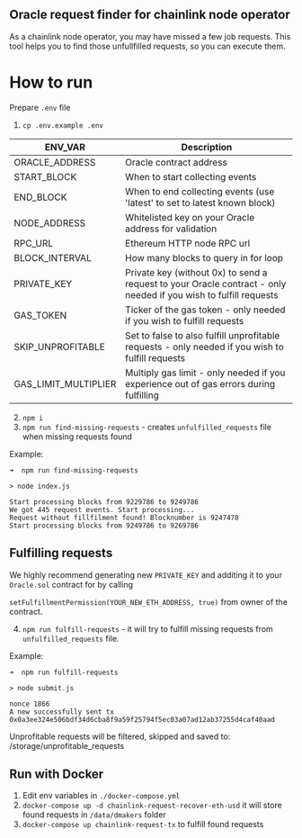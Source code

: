 ## Oracle request finder for chainlink node operator
As a chainlink node operator, you may have missed a few job requests. This tool helps you to find those unfullfilled requests, so you can execute them.

# How to run


Prepare `.env` file
1. `cp .env.example .env`


| ENV_VAR | Description |
| --- | --- |
| ORACLE_ADDRESS | Oracle contract address |
| START_BLOCK | When to start collecting events |
| END_BLOCK | When to end collecting events (use 'latest' to set to latest known block) |
| NODE_ADDRESS | Whitelisted key on your Oracle address for validation |
| RPC_URL | Ethereum HTTP node RPC url |
| BLOCK_INTERVAL | How many blocks to query in for loop |
| PRIVATE_KEY | Private key (without 0x) to send a request to your Oracle contract - only needed if you wish to fulfill requests |
| GAS_TOKEN | Ticker of the gas token - only needed if you wish to fulfill requests |
| SKIP_UNPROFITABLE | Set to false to also fulfill unprofitable requests - only needed if you wish to fulfill requests |
| GAS_LIMIT_MULTIPLIER | Multiply gas limit - only needed if you experience out of gas errors during fulfilling |


2. `npm i`
3. `npm run find-missing-requests` - creates `unfulfilled_requests` file when missing requests found

Example:
```
➜  npm run find-missing-requests

> node index.js

Start processing blocks from 9229786 to 9249786
We got 445 request events. Start processing...
Request without fillfilment found! Blocknumber is 9247478
Start processing blocks from 9249786 to 9269786
```

## Fulfilling requests

We highly recommend generating new `PRIVATE_KEY` and additing it to your `Oracle.sol` contract for by calling

`setFulfillmentPermission(YOUR_NEW_ETH_ADDRESS, true)` from owner of the contract.

4. `npm run fulfill-requests` - it will try to fulfill missing requests from `unfulfilled_requests` file.

Example:

```
➜  npm run fulfill-requests

> node submit.js

nonce 1866
A new successfully sent tx 0x0a3ee324e506bdf34d6cba8f9a59f25794f5ec03a07ad12ab37255d4caf40aad
```

Unprofitable requests will be filtered, skipped and saved to: /storage/unprofitable_requests

## Run with Docker
1. Edit env variables in `./docker-compose.yml`
2. `docker-compose up -d chainlink-request-recover-eth-usd` it will store found requests in `/data/dmakers` folder
3. `docker-compose up chainlink-request-tx` to fulfill found requests
